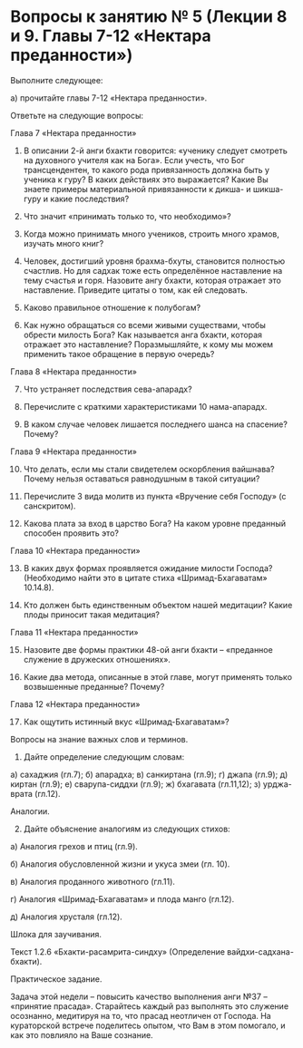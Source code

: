 # Вопросы к занятию № 5 (Лекции 8 и 9. Главы 7-12 «Нектара преданности»)

Выполните следующее:

а) прочитайте главы 7-12 «Нектара преданности».

Ответьте на следующие вопросы:

Глава 7 «Нектара преданности»

1. В описании 2-й анги бхакти говорится: «ученику следует смотреть на духовного учителя как на Бога». Если учесть, что Бог трансцендентен, то какого рода привязанность должна быть у ученика к гуру? В каких действиях это выражается? Какие Вы знаете примеры материальной привязанности к дикша- и шикша-гуру и какие последствия?

2. Что значит «принимать только то, что необходимо»?

3. Когда можно принимать много учеников, строить много храмов, изучать много книг?

4. Человек, достигший уровня брахма-бхуты, становится полностью счастлив. Но для садхак тоже есть определённое наставление на тему счастья и горя. Назовите ангу бхакти, которая отражает это наставление. Приведите цитаты о том, как ей следовать.

5. Каково правильное отношение к полубогам?

6. Как нужно обращаться со всеми живыми существами, чтобы обрести милость Бога? Как называется анга бхакти, которая отражает это наставление? Поразмышляйте, к кому мы можем применить такое обращение в первую очередь?

Глава 8 «Нектара преданности»

7. Что устраняет последствия сева-апарадх?

8. Перечислите с краткими характеристиками 10 нама-апарадх.

9. В каком случае человек лишается последнего шанса на спасение? Почему?

Глава 9 «Нектара преданности»

10. Что делать, если мы стали свидетелем оскорбления вайшнава? Почему нельзя оставаться равнодушным в такой ситуации?

11. Перечислите 3 вида молитв из пункта «Вручение себя Господу» (с санскритом).

12. Какова плата за вход в царство Бога? На каком уровне преданный способен проявить это?

Глава 10 «Нектара преданности»

13. В каких двух формах проявляется ожидание милости Господа? (Необходимо найти это в цитате стиха «Шримад-Бхагаватам» 10.14.8).

14. Кто должен быть единственным объектом нашей медитации? Какие плоды приносит такая медитация?

Глава 11 «Нектара преданности»

15. Назовите две формы практики 48-ой анги бхакти – «преданное служение в дружеских отношениях».

16. Какие два метода, описанные в этой главе, могут применять только возвышенные преданные? Почему?

Глава 12 «Нектара преданности»

17. Как ощутить истинный вкус «Шримад-Бхагаватам»?

Вопросы на знание важных слов и терминов.

1. Дайте определение следующим словам:

а) сахаджия (гл.7); б) апарадха; в) санкиртана (гл.9); г) джапа (гл.9); д) киртан (гл.9); е) сварупа-сиддхи (гл.9); ж) бхагавата (гл.11,12); з) урджа-врата (гл.12).

Аналогии.

2. Дайте объяснение аналогиям из следующих стихов:

а) Аналогия грехов и птиц (гл.9).

б) Аналогия обусловленной жизни и укуса змеи (гл. 10).

в) Аналогия проданного животного (гл.11).

г) Аналогия «Шримад-Бхагаватам» и плода манго (гл.12).

д) Аналогия хрусталя (гл.12).

Шлока для заучивания.

Текст 1.2.6 «Бхакти-расамрита-синдху» (Определение вайдхи-садхана-бхакти).

Практическое задание.

Задача этой недели – повысить качество выполнения анги №37 – «принятие прасада». Старайтесь каждый раз выполнять это служение осознанно, медитируя на то, что прасад неотличен от Господа. На кураторской встрече поделитесь опытом, что Вам в этом помогало, и как это повлияло на Ваше сознание.
